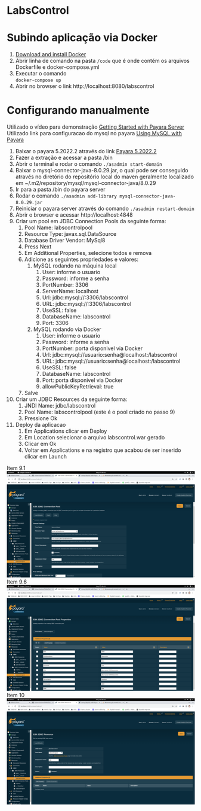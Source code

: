 # LabsControl

# Subindo aplicação via Docker

1. [Download and install Docker](https://docs.docker.com/desktop/#download-and-install)
2. Abrir linha de comando na pasta <code>/code</code> que é onde contém os arquivos Dockerfile e docker-compose.yml
3. Executar o comando 
   <br/><code>docker-compose up</code>
4. Abrir no browser o link http://localhost:8080/labscontrol

# Configurando manualmente

Utilizado o vídeo para demonstração [Getting Started with Payara Server](https://www.youtube.com/watch?v=tl8UbAETM68) <br/>
Utilizado link para configuracao do mysql no payara [Using MySQL with Payara](https://blog.payara.fish/using-mysql-with-payara) <br/>
1. Baixar o payara 5.2022.2 através do link [Payara 5.2022.2](https://www.payara.fish/downloads/payara-platform-community-edition/)
2. Fazer a extração e acessar a pasta /bin
3. Abrir o terminal e rodar o comando `./asadmin start-domain`
4. Baixar o mysql-connector-java-8.0.29.jar, o qual pode ser conseguido através no diretório do repositório local do maven geralmente localizado em ~/.m2/repository/mysql/mysql-connector-java/8.0.29
5. Ir para a pasta /bin do payara server
6. Rodar o comando `./asadmin add-library mysql-connector-java-8.0.29.jar`
7. Reiniciar o payara server através do comando `./asadmin restart-domain`
8. Abrir o browser e acessar http://localhost:4848
9. Criar um pool em JDBC Connection Pools da seguinte forma:
   1. Pool Name: labscontrolpool
   2. Resource Type: javax.sql.DataSource
   3. Database Driver Vendor: MySql8
   4. Press Next
   5. Em Additional Properties, selecione todos e remova
   6. Adicione as seguintes propriedades e valores:
      1. MySQL rodando na máquina local
         1. User: informe o usuario
         2. Password: informe a senha
         3. PortNumber: 3306
         4. ServerName: localhost
         5. Url: jdbc:mysql://:3306/labscontrol
         6. URL: jdbc:mysql://:3306/labscontrol
         7. UseSSL: false
         8. DatabaseName: labscontrol
         9. Port: 3306
      2. MySQL rodando via Docker
         1. User: informe o usuario
         2. Password: informe a senha
         3. PortNumber: porta disponivel via Docker
         4. Url: jdbc:mysql://usuario:senha@localhost:<porta disponivel via docker>/labscontrol
         5. URL: jdbc:mysql://usuario:senha@localhost:<porta disponivel via docker>/labscontrol
         6. UseSSL: false
         7. DatabaseName: labscontrol
         8. Port: porta disponivel via Docker
         9. allowPublicKeyRetrieval: true
   7. Salve
10. Criar um JDBC Resources da seguinte forma:
    1. JNDI Name: jdbc/labscontrol
    2. Pool Name: labscontrolpool (este é o pool criado no passo 9)
    3. Pressione Ok
11. Deploy da aplicacao
    1. Em Applications clicar em Deploy
    2. Em Location selecionar o arquivo labscontrol.war gerado 
    3. Clicar em Ok
    4. Voltar em Applications e na registro que acabou de ser inserido clicar em Launch

Item 9.1 ![Edicao da JDBC Connection Pool](img/jdbc-connection-pool.png)
Item 9.6 ![Edicao da JDBC Connection Pool - Additional Properties](img/jdbc-connection-pool-additional-properties.png)
Item 10 ![Edicao da JDBC Resource](img/jdbc-resource.png)
